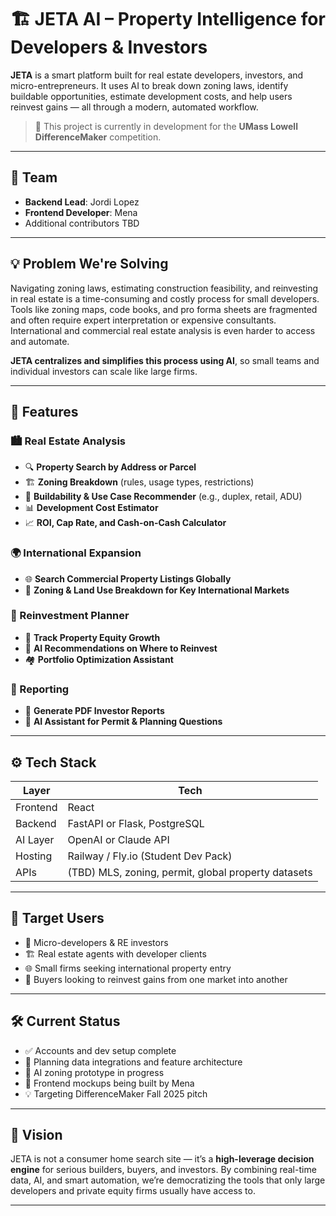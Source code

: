 # 🏗️ JETA AI – Property Intelligence for Developers & Investors

**JETA** is a smart platform built for real estate developers, investors, and micro-entrepreneurs. It uses AI to break down zoning laws, identify buildable opportunities, estimate development costs, and help users reinvest gains — all through a modern, automated workflow.

> 🚀 This project is currently in development for the **UMass Lowell DifferenceMaker** competition.

---

## 👥 Team

- **Backend Lead**: Jordi Lopez  
- **Frontend Developer**: Mena  
- Additional contributors TBD

---

## 💡 Problem We're Solving

Navigating zoning laws, estimating construction feasibility, and reinvesting in real estate is a time-consuming and costly process for small developers. Tools like zoning maps, code books, and pro forma sheets are fragmented and often require expert interpretation or expensive consultants. International and commercial real estate analysis is even harder to access and automate.

**JETA centralizes and simplifies this process using AI**, so small teams and individual investors can scale like large firms.

---

## 🔧 Features

### 🏙️ Real Estate Analysis

- 🔍 **Property Search by Address or Parcel**  
- 🏗️ **Zoning Breakdown** (rules, usage types, restrictions)  
- 🧱 **Buildability & Use Case Recommender** (e.g., duplex, retail, ADU)  
- 📊 **Development Cost Estimator**  
- 📈 **ROI, Cap Rate, and Cash-on-Cash Calculator**  

### 🌍 International Expansion

- 🌐 **Search Commercial Property Listings Globally**  
- 📌 **Zoning & Land Use Breakdown for Key International Markets**  

### 🔁 Reinvestment Planner

- 💸 **Track Property Equity Growth**  
- 🧠 **AI Recommendations on Where to Reinvest**  
- 🏘️ **Portfolio Optimization Assistant**

### 📑 Reporting

- 📄 **Generate PDF Investor Reports**  
- 💬 **AI Assistant for Permit & Planning Questions**

---

## ⚙️ Tech Stack

| Layer        | Tech                          |
|--------------|-------------------------------|
| Frontend     | React                         |
| Backend      | FastAPI or Flask, PostgreSQL  |
| AI Layer     | OpenAI or Claude API          |
| Hosting      | Railway / Fly.io (Student Dev Pack) |
| APIs         | (TBD) MLS, zoning, permit, global property datasets |

---

## 🎯 Target Users

- 🧠 Micro-developers & RE investors  
- 🏗️ Real estate agents with developer clients  
- 🌐 Small firms seeking international property entry  
- 💼 Buyers looking to reinvest gains from one market into another  

---

## 🛠️ Current Status

- ✅ Accounts and dev setup complete  
- 🔄 Planning data integrations and feature architecture  
- 🧠 AI zoning prototype in progress  
- 🎨 Frontend mockups being built by Mena  
- 💡 Targeting DifferenceMaker Fall 2025 pitch

---



## 🌟 Vision

JETA is not a consumer home search site — it’s a **high-leverage decision engine** for serious builders, buyers, and investors. By combining real-time data, AI, and smart automation, we’re democratizing the tools that only large developers and private equity firms usually have access to.

---
